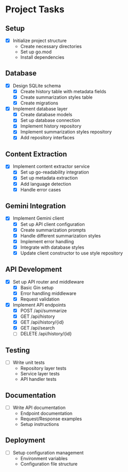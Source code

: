 # Project Tasks

## Setup
- [x] Initialize project structure
  - Create necessary directories
  - Set up go.mod
  - Install dependencies

## Database
- [x] Design SQLite schema
  - [x] Create history table with metadata fields
  - [x] Create summarization styles table
  - [x] Create migrations
- [x] Implement database layer
  - [x] Create database models
  - [x] Set up database connection
  - [x] Implement history repository
  - [x] Implement summarization styles repository
  - [x] Add repository interfaces

## Content Extraction
- [x] Implement content extractor service
  - [x] Set up go-readability integration
  - [x] Set up metadata extraction
  - [x] Add language detection
  - [x] Handle error cases

## Gemini Integration
- [x] Implement Gemini client
  - [x] Set up API client configuration
  - [x] Create summarization prompts
  - [x] Handle different summarization styles
  - [x] Implement error handling
  - [x] Integrate with database styles
  - [x] Update client constructor to use style repository

## API Development
- [x] Set up API router and middleware
  - [x] Basic Gin setup
  - [x] Error handling middleware
  - [x] Request validation

- [x] Implement API endpoints
  - [x] POST /api/summarize
  - [x] GET /api/history
  - [x] GET /api/history/{id}
  - [x] GET /api/search
  - [ ] DELETE /api/history/{id}

## Testing
- [ ] Write unit tests
  - Repository layer tests
  - Service layer tests
  - API handler tests

## Documentation
- [ ] Write API documentation
  - Endpoint documentation
  - Request/Response examples
  - Setup instructions

## Deployment
- [ ] Setup configuration management
  - Environment variables
  - Configuration file structure